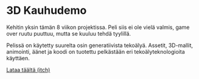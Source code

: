 # 3D Kauhudemo
Kehitin yksin tämän 8 viikon projektissa. Peli siis ei ole vielä valmis, game over ruutu puuttuu, mutta se kuuluu tehdä tyylillä.

Pelissä on käytetty suurelta osin generatiivista tekoälyä. Assetit, 3D-mallit, animointi, äänet ja koodi on tuotettu pelkästään eri tekoälyteknologioita käyttäen.

[Lataa täältä (itch)](https://ylkka0.itch.io/djatlovgame)
